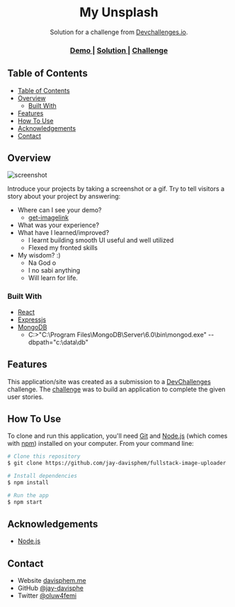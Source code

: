 <h1 align="center">My Unsplash</h1>

<div align="center">
   Solution for a challenge from  <a href="http://devchallenges.io" target="_blank">Devchallenges.io</a>.
</div>

<div align="center">
  <h3>
    <a href="https://davisphem-uploads.vercel.app">
      Demo
    </a>
    <span> | </span>
    <a href="https://github.com/jay-davisphem/fullstack-image-uploader">
      Solution
    </a>
    <span> | </span>
    <a href="https://devchallenges.io/challenges/O2iGT9yBd6xZBrOcVirx">
      Challenge
    </a>
  </h3>
</div>

<!-- TABLE OF CONTENTS -->

## Table of Contents

- [Table of Contents](#table-of-contents)
- [Overview](#overview)
  - [Built With](#built-with)
- [Features](#features)
- [How To Use](#how-to-use)
- [Acknowledgements](#acknowledgements)
- [Contact](#contact)

## Overview

![screenshot](https://user-images.githubusercontent.com/16707738/92399059-5716eb00-f132-11ea-8b14-bcacdc8ec97b.png)

Introduce your projects by taking a screenshot or a gif. Try to tell visitors a story about your project by answering:

- Where can I see your demo?
  - [get-imagelink](https://get-imagelink.vercel.app)
- What was your experience?
- What have I learned/improved?
  - I learnt building smooth UI useful and well utilized
  - Flexed my fronted skills
- My wisdom? :)
  - Na God o
  - I no sabi anything
  - Will learn for life.

### Built With

- [React](https://reactjs.org/)
- [Expressjs](https://expressjs.com)
- [MongoDB](https://mongodb.com)
  - C:\>"C:\Program Files\MongoDB\Server\6.0\bin\mongod.exe" --dbpath="c:\data\db"
## Features


This application/site was created as a submission to a [DevChallenges](https://devchallenges.io/challenges) challenge. The [challenge](https://devchallenges.io/challenges/O2iGT9yBd6xZBrOcVirx) was to build an application to complete the given user stories.

## How To Use

<!-- Example: -->

To clone and run this application, you'll need [Git](https://git-scm.com) and [Node.js](https://nodejs.org/en/download/) (which comes with [npm](http://npmjs.com)) installed on your computer. From your command line:

```bash
# Clone this repository
$ git clone https://github.com/jay-davisphem/fullstack-image-uploader

# Install dependencies
$ npm install

# Run the app
$ npm start
```

## Acknowledgements

- [Node.js](https://nodejs.org/)
## Contact

- Website [davisphem.me](https://davisphem.me)
- GitHub [@jay-davisphe](https://github.com/your-usermame)
- Twitter [@oluw4femi](https://twitter.com/oluw4femi)
